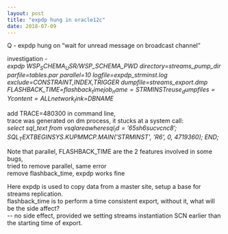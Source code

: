```yaml
---
layout: post
title: "expdp hung in oracle12c"
date: 2018-07-09
---
```

Q - expdp hung on “wait for unread message on broadcast channel”  
  
investigation -   
*expdp $WSP_SCHEMA_USR/$WSP_SCHEMA_PWD directory=streams_pump_dir parfile=tables.par parallel=10 logfile=expdp_strminst.log exclude=CONSTRAINT,INDEX,TRIGGER dumpfile=streams_export.dmp FLASHBACK_TIME=$flashback_time job_name=STRMINST reuse_dumpfiles=Y content=ALL network_link=$DBNAME*  
  
add TRACE=480300 in command line,  
trace was generated on dm process, it stucks at a system call:   
*select sql_text from v$sqlarea where sql_id  = '65sh6sucvcnc8';  
SQL_TEXT  
BEGIN    SYS.KUPM$MCP.MAIN('STRMINST', 'R6', 0, 4719360);  END;*  

Note that parallel, FLASHBACK_TIME are the 2 features involved in some bugs,   
tried to remove parallel, same error   
remove flashback_time, expdp works fine   
  
Here expdp is used to copy data from a master site, setup a base for streams replication.   
flashback_time is to perform a time consistent export, without it, what will be the side affect?   
-- no side effect, provided we setting streams instantiation SCN earlier than the starting time of export.   

 
